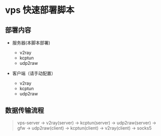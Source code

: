 # vps 快速部署脚本

## 部署内容
* 服务器(本脚本部署)
  * v2ray
  * kcptun
  * udp2raw

* 客户端（请手动配置）
  * v2ray
  * kcptun
  * udp2raw

## 数据传输流程

> vps-server -> v2ray(server) -> kcptun(server) -> udp2raw(server) -> gfw -> udp2raw(client) -> kcptun(client) -> v2ray(client) -> socks5
